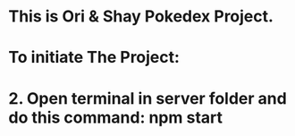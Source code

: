 # This is Ori & Shay Pokedex Project.

# To initiate The Project:

# 2. Open terminal in server folder and do this command: npm start
